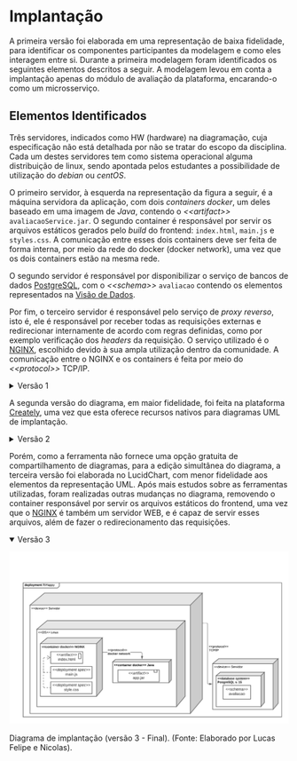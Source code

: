 # Implantação

A primeira versão foi elaborada em uma representação de baixa fidelidade, para identificar os componentes participantes da modelagem e como eles interagem entre si. Durante a primeira modelagem foram identificados os seguintes elementos descritos a seguir. A modelagem levou em conta a implantação apenas do módulo de avaliação da plataforma, encarando-o como um microsserviço.

## Elementos Identificados

Três servidores, indicados como HW (hardware) na diagramação, cuja especificação não está detalhada por não se tratar do escopo da disciplina. Cada um destes servidores tem como sistema operacional alguma distribuição de linux, sendo apontada pelos estudantes a possibilidade de utilização do _debian_ ou _centOS_.

O primeiro servidor, à esquerda na representação da figura a seguir, é a máquina servidora da aplicação, com dois _containers docker_, um deles baseado em uma imagem de _Java_, contendo o _\<\<artifact>>_ `avaliacaoService.jar`. O segundo container é responsável por servir os arquivos estáticos gerados pelo _build_ do frontend: `index.html`, `main.js` e `styles.css`. A comunicação entre esses dois containers deve ser feita de forma interna, por meio da rede do docker (docker network), uma vez que os dois containers estão na mesma rede.

O segundo servidor é responsável por disponibilizar o serviço de bancos de dados [PostgreSQL](https://postgresql.org), com o _\<\<schema>>_ `avaliacao` contendo os elementos representados na [Visão de Dados](#visão-de-dados).

Por fim, o terceiro servidor é responsável pelo serviço de _proxy reverso_, isto é, ele é responsável por receber todas as requisições externas e redirecionar internamente de acordo com regras definidas, como por exemplo verificação dos _headers_ da requisição. O serviço utilizado é o [NGINX](https://www.nginx.com/), escolhido devido à sua ampla utilização dentro da comunidade. A comunicação entre o NGINX e os containers é feita por meio do _\<\<protocol>>_ TCP/IP.

<details>
<summary> Versão 1 </summary>

![](./assets/implantacaoV1.png)

<p class="legenda"> Diagrama de implantação (versão 1). (Fonte: Elaborado por Lucas Felipe e Nicolas).</p>

</details>

A segunda versão do diagrama, em maior fidelidade, foi feita na plataforma [Creately](https://creately.com/), uma vez que esta oferece recursos nativos para diagramas UML de implantação.

<details>
<summary> Versão 2</summary>

![](./assets/implantacaoV2.png)

<p class="legenda"> Diagrama de implantação (versão 2). (Fonte: Elaborado por Lucas Felipe e Nicolas).</p>
</details>

Porém, como a ferramenta não fornece uma opção gratuita de compartilhamento de diagramas, para a edição simultânea do diagrama, a terceira versão foi elaborada no LucidChart, com menor fidelidade aos elementos da representação UML. Após mais estudos sobre as ferramentas utilizadas, foram realizadas outras mudanças no diagrama, removendo o container responsável por servir os arquivos estáticos do frontend, uma vez que o [NGINX](https://www.nginx.com/) é também um servidor WEB, e é capaz de servir esses arquivos, além de fazer o redirecionamento das requisições.

<details open>
<summary> Versão 3</summary>

![](./assets/implantacaoV3.png)

<p class="legenda"> Diagrama de implantação (versão 3 - Final). (Fonte: Elaborado por Lucas Felipe e Nicolas).</p>
</details>
